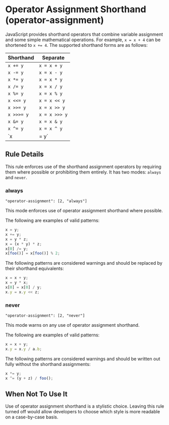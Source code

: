 # Operator Assignment Shorthand (operator-assignment)

JavaScript provides shorthand operators that combine variable assignment and some simple mathematical operations. For example, `x = x + 4` can be shortened to `x += 4`. The supported shorthand forms are as follows:

Shorthand|Separate
---------|--------
`x += y`|`x = x + y`
`x -= y`|`x = x - y`
`x *= y`|`x = x * y`
`x /= y`|`x = x / y`
`x %= y`|`x = x % y`
`x <<= y`|`x = x << y`
`x >>= y`|`x = x >> y`
`x >>>= y`|`x = x >>> y`
`x &= y`|`x = x & y`
`x ^= y`|`x = x ^ y`
`x |= y`|`x = x | y`

## Rule Details

This rule enforces use of the shorthand assignment operators by requiring them where possible or prohibiting them entirely. It has two modes: `always` and `never`.

### always

`"operator-assignment": [2, "always"]`

This mode enforces use of operator assignment shorthand where possible.

The following are examples of valid patterns:

```js
x = y;
x += y;
x = y * z;
x = (x * y) * z;
x[0] /= y;
x[foo()] = x[foo()] % 2;
```

The following patterns are considered warnings and should be replaced by their shorthand equivalents:

```js
x = x + y;
x = y * x;
x[0] = x[0] / y;
x.y = x.y << z;
```

### never

`"operator-assignment": [2, "never"]`

This mode warns on any use of operator assignment shorthand.

The following are examples of valid patterns:

```js
x = x + y;
x.y = x.y / a.b;
```

The following patterns are considered warnings and should be written out fully without the shorthand assignments:

```js
x *= y;
x ^= (y + z) / foo();
```

## When Not To Use It

Use of operator assignment shorthand is a stylistic choice. Leaving this rule turned off would allow developers to choose which style is more readable on a case-by-case basis.
